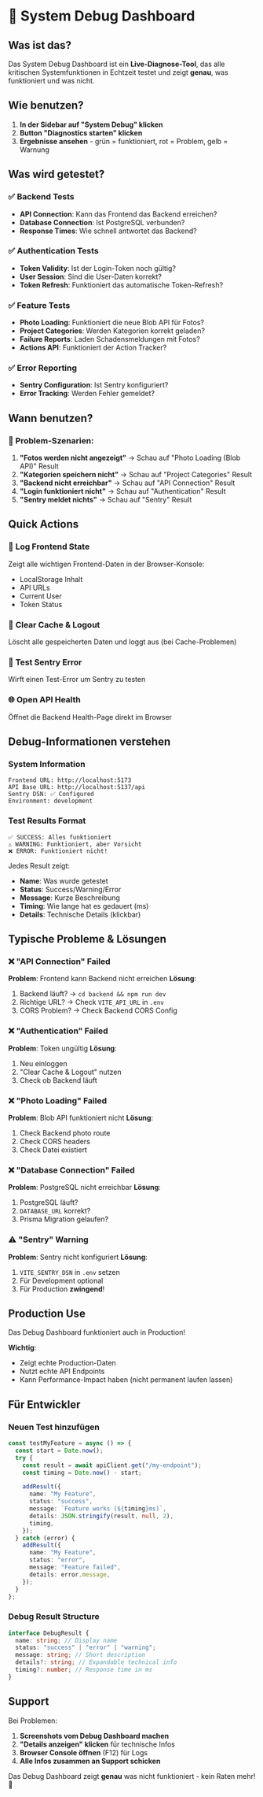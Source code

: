 # 🐛 System Debug Dashboard

## Was ist das?

Das System Debug Dashboard ist ein **Live-Diagnose-Tool**, das alle kritischen Systemfunktionen in Echtzeit testet und zeigt **genau**, was funktioniert und was nicht.

## Wie benutzen?

1. **In der Sidebar auf "System Debug" klicken**
2. **Button "Diagnostics starten" klicken**
3. **Ergebnisse ansehen** - grün = funktioniert, rot = Problem, gelb = Warnung

## Was wird getestet?

### ✅ Backend Tests

- **API Connection**: Kann das Frontend das Backend erreichen?
- **Database Connection**: Ist PostgreSQL verbunden?
- **Response Times**: Wie schnell antwortet das Backend?

### ✅ Authentication Tests

- **Token Validity**: Ist der Login-Token noch gültig?
- **User Session**: Sind die User-Daten korrekt?
- **Token Refresh**: Funktioniert das automatische Token-Refresh?

### ✅ Feature Tests

- **Photo Loading**: Funktioniert die neue Blob API für Fotos?
- **Project Categories**: Werden Kategorien korrekt geladen?
- **Failure Reports**: Laden Schadensmeldungen mit Fotos?
- **Actions API**: Funktioniert der Action Tracker?

### ✅ Error Reporting

- **Sentry Configuration**: Ist Sentry konfiguriert?
- **Error Tracking**: Werden Fehler gemeldet?

## Wann benutzen?

### 🚨 Problem-Szenarien:

1. **"Fotos werden nicht angezeigt"** → Schau auf "Photo Loading (Blob API)" Result
2. **"Kategorien speichern nicht"** → Schau auf "Project Categories" Result
3. **"Backend nicht erreichbar"** → Schau auf "API Connection" Result
4. **"Login funktioniert nicht"** → Schau auf "Authentication" Result
5. **"Sentry meldet nichts"** → Schau auf "Sentry" Result

## Quick Actions

### 🔧 **Log Frontend State**

Zeigt alle wichtigen Frontend-Daten in der Browser-Konsole:

- LocalStorage Inhalt
- API URLs
- Current User
- Token Status

### 🔄 **Clear Cache & Logout**

Löscht alle gespeicherten Daten und loggt aus (bei Cache-Problemen)

### 🧪 **Test Sentry Error**

Wirft einen Test-Error um Sentry zu testen

### 🌐 **Open API Health**

Öffnet die Backend Health-Page direkt im Browser

## Debug-Informationen verstehen

### System Information

```
Frontend URL: http://localhost:5173
API Base URL: http://localhost:5137/api
Sentry DSN: ✅ Configured
Environment: development
```

### Test Results Format

```
✅ SUCCESS: Alles funktioniert
⚠️ WARNING: Funktioniert, aber Vorsicht
❌ ERROR: Funktioniert nicht!
```

Jedes Result zeigt:

- **Name**: Was wurde getestet
- **Status**: Success/Warning/Error
- **Message**: Kurze Beschreibung
- **Timing**: Wie lange hat es gedauert (ms)
- **Details**: Technische Details (klickbar)

## Typische Probleme & Lösungen

### ❌ "API Connection" Failed

**Problem**: Frontend kann Backend nicht erreichen
**Lösung**:

1. Backend läuft? → `cd backend && npm run dev`
2. Richtige URL? → Check `VITE_API_URL` in `.env`
3. CORS Problem? → Check Backend CORS Config

### ❌ "Authentication" Failed

**Problem**: Token ungültig
**Lösung**:

1. Neu einloggen
2. "Clear Cache & Logout" nutzen
3. Check ob Backend läuft

### ❌ "Photo Loading" Failed

**Problem**: Blob API funktioniert nicht
**Lösung**:

1. Check Backend photo route
2. Check CORS headers
3. Check Datei existiert

### ❌ "Database Connection" Failed

**Problem**: PostgreSQL nicht erreichbar
**Lösung**:

1. PostgreSQL läuft?
2. `DATABASE_URL` korrekt?
3. Prisma Migration gelaufen?

### ⚠️ "Sentry" Warning

**Problem**: Sentry nicht konfiguriert
**Lösung**:

1. `VITE_SENTRY_DSN` in `.env` setzen
2. Für Development optional
3. Für Production **zwingend**!

## Production Use

Das Debug Dashboard funktioniert auch in Production!

**Wichtig**:

- Zeigt echte Production-Daten
- Nutzt echte API Endpoints
- Kann Performance-Impact haben (nicht permanent laufen lassen)

## Für Entwickler

### Neuen Test hinzufügen

```typescript
const testMyFeature = async () => {
  const start = Date.now();
  try {
    const result = await apiClient.get("/my-endpoint");
    const timing = Date.now() - start;

    addResult({
      name: "My Feature",
      status: "success",
      message: `Feature works (${timing}ms)`,
      details: JSON.stringify(result, null, 2),
      timing,
    });
  } catch (error) {
    addResult({
      name: "My Feature",
      status: "error",
      message: "Feature failed",
      details: error.message,
    });
  }
};
```

### Debug Result Structure

```typescript
interface DebugResult {
  name: string; // Display name
  status: "success" | "error" | "warning";
  message: string; // Short description
  details?: string; // Expandable technical info
  timing?: number; // Response time in ms
}
```

## Support

Bei Problemen:

1. **Screenshots vom Debug Dashboard machen**
2. **"Details anzeigen" klicken** für technische Infos
3. **Browser Console öffnen** (F12) für Logs
4. **Alle Infos zusammen an Support schicken**

Das Debug Dashboard zeigt **genau** was nicht funktioniert - kein Raten mehr! 🎯
